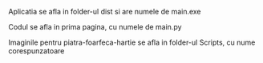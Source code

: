 Aplicatia se afla in folder-ul dist si are numele de main.exe

Codul se afla in prima pagina, cu numele de main.py

Imaginile pentru piatra-foarfeca-hartie se afla in folder-ul Scripts, cu nume corespunzatoare
